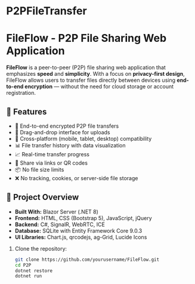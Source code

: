 # P2PFileTransfer
# FileFlow - P2P File Sharing Web Application

**FileFlow** is a peer-to-peer (P2P) file sharing web application that emphasizes **speed** and **simplicity**. With a focus on **privacy-first design**, FileFlow allows users to transfer files directly between devices using **end-to-end encryption** — without the need for cloud storage or account registration.

## 🚀 Features

- 🔐 End-to-end encrypted P2P file transfers
- 📂 Drag-and-drop interface for uploads
- 📱 Cross-platform (mobile, tablet, desktop) compatibility
- 📊 File transfer history with data visualization
- 📈 Real-time transfer progress
- 📎 Share via links or QR codes
- 📦 No file size limits
- ❌ No tracking, cookies, or server-side file storage

## 🧭 Project Overview

- **Built With:** Blazor Server (.NET 8)
- **Frontend:** HTML, CSS (Bootstrap 5), JavaScript, jQuery
- **Backend:** C#, SignalR, WebRTC, ICE
- **Database:** SQLite with Entity Framework Core 9.0.3
- **UI Libraries:** Chart.js, qrcodejs, ag-Grid, Lucide Icons


1. Clone the repository:
   ```bash
   git clone https://github.com/yourusername/FileFlow.git
   cd P2P
   dotnet restore
   dotnet run
